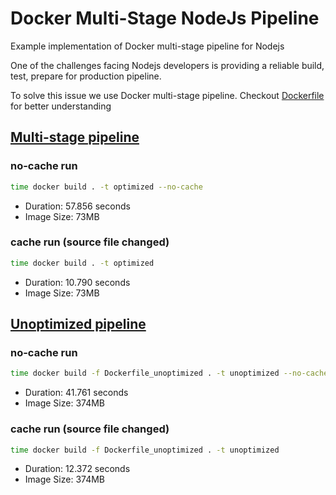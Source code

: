 # Docker Multi-Stage NodeJs Pipeline

Example implementation of Docker multi-stage pipeline for Nodejs

One of the challenges facing Nodejs developers is providing a reliable build, test, prepare for production pipeline.

To solve this issue we use Docker multi-stage pipeline. Checkout [Dockerfile](./Dockerfile) for better understanding

## [Multi-stage pipeline](./Dockerfile) 
### no-cache run
```bash
time docker build . -t optimized --no-cache
```
* Duration: 57.856 seconds
* Image Size: 73MB

### cache run (source file changed)
```bash
time docker build . -t optimized 
```
* Duration: 10.790 seconds
* Image Size: 73MB


## [Unoptimized pipeline](./Dockerfile_unoptimized)
### no-cache run
```bash
time docker build -f Dockerfile_unoptimized . -t unoptimized --no-cache
```
* Duration: 41.761 seconds
* Image Size: 374MB

### cache run (source file changed)
```bash
time docker build -f Dockerfile_unoptimized . -t unoptimized
```
* Duration: 12.372 seconds
* Image Size: 374MB
